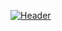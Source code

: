 [![Header](https://raw.githubusercontent.com/MartinHeinz/BluePandaLucas/BluePandaLucas/readme_header.png "Header")](https://some-url.dev/)


<!--
**BluePandaLucas/BluePandaLucas** is a ✨ _special_ ✨ repository because its `README.md` (this file) appears on your GitHub profile.

Here are some ideas to get you started:

- 🔭 I’m currently working on ...
- 🌱 I’m currently learning ...
- 👯 I’m looking to collaborate on ...
- 🤔 I’m looking for help with ...
- 💬 Ask me about ...
- 📫 How to reach me: ...
- 😄 Pronouns: ...
- ⚡ Fun fact: ...
-->
